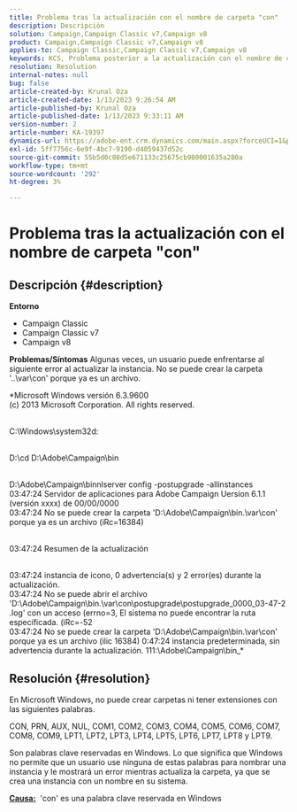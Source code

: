 ```yaml
---
title: Problema tras la actualización con el nombre de carpeta "con"
description: Descripción
solution: Campaign,Campaign Classic v7,Campaign v8
product: Campaign,Campaign Classic v7,Campaign v8
applies-to: Campaign Classic,Campaign Classic v7,Campaign v8
keywords: KCS, Problema posterior a la actualización con el nombre de carpeta "con"
resolution: Resolution
internal-notes: null
bug: false
article-created-by: Krunal Oza
article-created-date: 1/13/2023 9:26:54 AM
article-published-by: Krunal Oza
article-published-date: 1/13/2023 9:33:11 AM
version-number: 2
article-number: KA-19397
dynamics-url: https://adobe-ent.crm.dynamics.com/main.aspx?forceUCI=1&pagetype=entityrecord&etn=knowledgearticle&id=1c1b8969-2493-ed11-aad1-6045bd006793
exl-id: 5ff7756c-6e9f-4bc7-9190-d4059437d52c
source-git-commit: 55b5d0c08d5e671133c25675cb980001635a280a
workflow-type: tm+mt
source-wordcount: '292'
ht-degree: 3%

---
```


# Problema tras la actualización con el nombre de carpeta &quot;con&quot;

## Descripción {#description}

<b>Entorno</b>
- Campaign Classic
- Campaign Classic v7
- Campaign v8



<b>Problemas/Síntomas</b>
Algunas veces, un usuario puede enfrentarse al siguiente error al actualizar la instancia. No se puede crear la carpeta &#39;..\var\con&#39; porque ya es un archivo.

*Microsoft Windows versión 6.3.9600
<br>(c) 2013 Microsoft Corporation. All rights reserved. 

<br>C:\Windows\system32d: 

<br>D:\cd D:\Adobe\Campaign\bin 

<br>D:\Adobe\Campaign\binnlserver config -postupgrade -allinstances
<br>03:47:24 Servidor de aplicaciones para Adobe Campaign Uersion 6.1.1 (versión xxxx) de 00/00/0000
<br>03:47:24 No se puede crear la carpeta &#39;D:\Adobe\Campaign\bin\.\var\con&#39; porque ya es un archivo (iRc=16384) 

<br>03:47:24 Resumen de la actualización

<br>03:47:24 instancia de icono, 0 advertencia(s) y 2 error(es) durante la actualización.
<br>03:47:24 No se puede abrir el archivo &#39;D:\Adobe\Campaign\bin\.\var\con\postupgrade\postupgrade_0000_03-47-2 .log&#39; con un acceso (errno=3, El sistema no puede encontrar la ruta especificada. (iRc=-52
<br>03:47:24 No se puede crear la carpeta &#39;D:\Adobe\Campaign\bin\.\var\con&#39; porque ya es un archivo (ilic 16384) 0:47:24 instancia predeterminada, sin advertencia durante la actualización. 111:\Adobe\Campaign\bin_*

## Resolución {#resolution}


En Microsoft Windows, no puede crear carpetas ni tener extensiones con las siguientes palabras.

CON, PRN, AUX, NUL, COM1, COM2, COM3, COM4, COM5, COM6, COM7, COM8, COM9, LPT1, LPT2, LPT3, LPT4, LPT5, LPT6, LPT7, LPT8 y LPT9.

Son palabras clave reservadas en Windows. Lo que significa que Windows no permite que un usuario use ninguna de estas palabras para nombrar una instancia y le mostrará un error mientras actualiza la carpeta, ya que se crea una instancia con un nombre en su sistema.



<b><u>Causa:</u></b>  &#39;con&#39; es una palabra clave reservada en Windows

